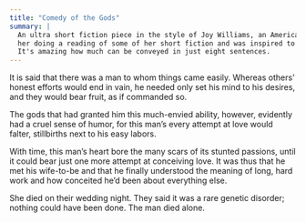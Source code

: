 ```yaml
---
title: "Comedy of the Gods"
summary: |
  An ultra short fiction piece in the style of Joy Williams, an American author. I listened to
  her doing a reading of some of her short fiction and was inspired to try the format myself.
  It's amazing how much can be conveyed in just eight sentences.
---
```


It is said that there was a man to whom things came easily. Whereas others’ honest efforts would end in vain, he needed only set his mind to his desires, and they would bear fruit, as if commanded so.

The gods that had granted him this much-envied ability, however, evidently had a cruel sense of humor, for this man’s every attempt at love would falter, stillbirths next to his easy labors.

With time, this man’s heart bore the many scars of its stunted passions, until it could bear just one more attempt at conceiving love. It was thus that he met his wife-to-be and that he finally understood the meaning of long, hard work and how conceited he’d been about everything else.

She died on their wedding night. They said it was a rare genetic disorder; nothing could have been done. The man died alone.

